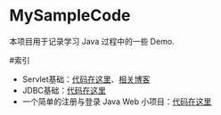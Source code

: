 # MySampleCode
本项目用于记录学习 Java 过程中的一些 Demo.

#索引
- Servlet基础：[代码在这里](https://github.com/Kexin-Li/MySampleCode/tree/master/ServletDemo)、[相关博客](http://likexin.org/)
- JDBC基础：[代码在这里](https://github.com/Kexin-Li/MySampleCode/tree/master/JDBCDemo)
- 一个简单的注册与登录 Java Web 小项目：[代码在这里](https://github.com/Kexin-Li/MySampleCode/tree/master/LoginProject)
